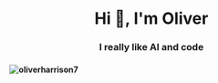 <h1 align="center">Hi 👋, I'm Oliver</h1>
<h3 align="center">I really like AI and code</h3>

<h4>&nbsp;<img align="center" src="https://github-readme-stats.vercel.app/api?username=oliverharrison7&show_icons=true&theme=dark&locale=en" alt="oliverharrison7" /></h4>
